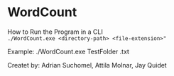 # WordCount

How to Run the Program in a CLI <br>
`./WordCount.exe <directory-path> <file-extension>"`

Example: ./WordCount.exe TestFolder .txt


Createt by: Adrian Suchomel, Attila Molnar, Jay Quidet
